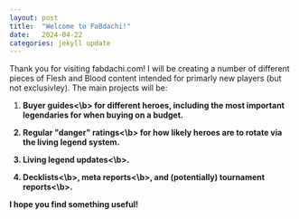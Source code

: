 ```yaml
---
layout: post
title:  "Welcome to FaBdachi!"
date:   2024-04-22
categories: jekyll update
---
```

Thank you for visiting fabdachi.com! I will be creating a number of different pieces of Flesh and Blood content intended for primarly new players (but not exclusivley). The main projects will be:

1. <b>Buyer guides<\b> for different heroes, including the most important legendaries for when buying on a budget.
    
2. <b>Regular "danger" ratings<\b> for how likely heroes are to rotate via the living legend system.
    
3. <b>Living legend updates<\b>.

4. <b>Decklists<\b>, <b>meta reports<\b>, and (potentially) <b>tournament reports<\b>.

I hope you find something useful!